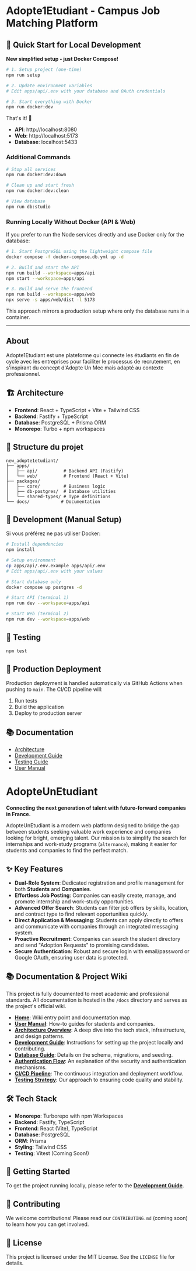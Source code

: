 # Adopte1Etudiant - Campus Job Matching Platform

## 🚀 Quick Start for Local Development

**New simplified setup - just Docker Compose!**

```bash
# 1. Setup project (one-time)
npm run setup

# 2. Update environment variables
# Edit apps/api/.env with your database and OAuth credentials

# 3. Start everything with Docker
npm run docker:dev
```

That's it! 🎉
- **API**: http://localhost:8080
- **Web**: http://localhost:5173  
- **Database**: localhost:5433

### Additional Commands

```bash
# Stop all services
npm run docker:dev:down

# Clean up and start fresh
npm run docker:dev:clean

# View database
npm run db:studio
```

### Running Locally Without Docker (API & Web)

If you prefer to run the Node services directly and use Docker only for the database:

```bash
# 1. Start PostgreSQL using the lightweight compose file
docker compose -f docker-compose.db.yml up -d

# 2. Build and start the API
npm run build --workspace=apps/api
npm start --workspace=apps/api

# 3. Build and serve the frontend
npm run build --workspace=apps/web
npx serve -s apps/web/dist -l 5173
```

This approach mirrors a production setup where only the database runs in a container.

---

## About

Adopte1Etudiant est une plateforme qui connecte les étudiants en fin de cycle avec les entreprises pour faciliter le processus de recrutement, en s'inspirant du concept d'Adopte Un Mec mais adapté au contexte professionnel.

## 🏗️ Architecture

- **Frontend**: React + TypeScript + Vite + Tailwind CSS
- **Backend**: Fastify + TypeScript
- **Database**: PostgreSQL + Prisma ORM
- **Monorepo**: Turbo + npm workspaces

## 📁 Structure du projet

```
new_adopte1etudiant/
├── apps/
│   ├── api/          # Backend API (Fastify)
│   └── web/          # Frontend (React + Vite)
├── packages/
│   ├── core/         # Business logic
│   ├── db-postgres/  # Database utilities
│   └── shared-types/ # Type definitions
└── docs/            # Documentation
```

## 🔧 Development (Manual Setup)

Si vous préférez ne pas utiliser Docker:

```bash
# Install dependencies
npm install

# Setup environment
cp apps/api/.env.example apps/api/.env
# Edit apps/api/.env with your values

# Start database only
docker compose up postgres -d

# Start API (terminal 1)
npm run dev --workspace=apps/api

# Start Web (terminal 2)  
npm run dev --workspace=apps/web
```

## 🧪 Testing

```bash
npm test
```

## 🚀 Production Deployment

Production deployment is handled automatically via GitHub Actions when pushing to `main`. The CI/CD pipeline will:

1. Run tests
2. Build the application  
3. Deploy to production server

## 📚 Documentation

- [Architecture](docs/Architecture.md)
- [Development Guide](docs/Development-Guide.md)
- [Testing Guide](docs/Testing-Guide.md)
- [User Manual](docs/User-Manual.md)

# AdopteUnEtudiant

**Connecting the next generation of talent with future-forward companies in France.**

AdopteUnEtudiant is a modern web platform designed to bridge the gap between students seeking valuable work experience and companies looking for bright, emerging talent. Our mission is to simplify the search for internships and work-study programs (`alternance`), making it easier for students and companies to find the perfect match.

## ✨ Key Features

- **Dual-Role System**: Dedicated registration and profile management for both **Students** and **Companies**.
- **Effortless Job Posting**: Companies can easily create, manage, and promote internship and work-study opportunities.
- **Advanced Offer Search**: Students can filter job offers by skills, location, and contract type to find relevant opportunities quickly.
- **Direct Application & Messaging**: Students can apply directly to offers and communicate with companies through an integrated messaging system.
- **Proactive Recruitment**: Companies can search the student directory and send "Adoption Requests" to promising candidates.
- **Secure Authentication**: Robust and secure login with email/password or Google OAuth, ensuring user data is protected.

## 📚 Documentation & Project Wiki

This project is fully documented to meet academic and professional standards. All documentation is hosted in the `/docs` directory and serves as the project's official wiki.

- **[Home](docs/Home.md)**: Wiki entry point and documentation map.
- **[User Manual](docs/User-Manual.md)**: How-to guides for students and companies.
- **[Architecture Overview](docs/Architecture.md)**: A deep dive into the tech stack, infrastructure, and design patterns.
- **[Development Guide](docs/Development-Guide.md)**: Instructions for setting up the project locally and contributing.
- **[Database Guide](docs/Database-Guide.md)**: Details on the schema, migrations, and seeding.
- **[Authentication Flow](docs/Authentication.md)**: An explanation of the security and authentication mechanisms.
- **[CI/CD Pipeline](docs/CI-CD.md)**: The continuous integration and deployment workflow.
- **[Testing Strategy](docs/Testing-Guide.md)**: Our approach to ensuring code quality and stability.

## 🛠️ Tech Stack

- **Monorepo**: Turborepo with npm Workspaces
- **Backend**: Fastify, TypeScript
- **Frontend**: React (Vite), TypeScript
- **Database**: PostgreSQL
- **ORM**: Prisma
- **Styling**: Tailwind CSS
- **Testing**: Vitest (Coming Soon!)

## 🚀 Getting Started

To get the project running locally, please refer to the **[Development Guide](docs/Development-Guide.md)**.

## 🤝 Contributing

We welcome contributions! Please read our `CONTRIBUTING.md` (coming soon) to learn how you can get involved.

## 📄 License

This project is licensed under the MIT License. See the `LICENSE` file for details.
